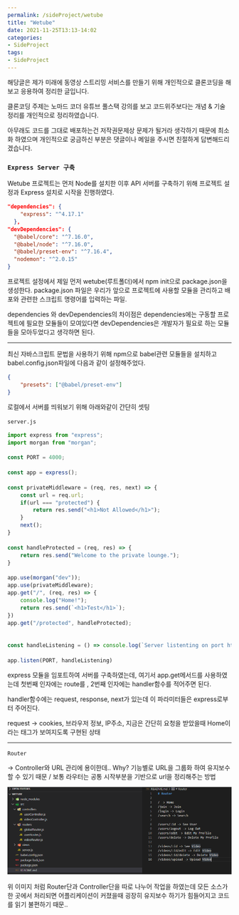 ```yaml
---
permalink: /sideProject/wetube
title: "Wetube"
date: 2021-11-25T13:13-14:02
categories:
- SideProject
tags:
- SideProject
---
```


해당글은 제가 미래에 동영상 스트리밍 서비스를 만들기 위해 개인적으로 클론코딩을 해보고 응용하여 정리한 글입니다.   

클론코딩 주제는 노마드 코더 유튜브 풀스택 강의를 보고 코드위주보다는 개념 & 기술 정리를 개인적으로 정리하였습니다.  

아무래도 코드를 그대로 배포하는건 저작권문제상 문제가 될거라 생각하기 때문에 최소화 하였으며 개인적으로 궁금하신 부분은 댓글이나 메일을 주시면 친절하게 답변해드리겠습니다.

### `Express Server 구축`

Wetube 프로젝트는 먼저 Node를 설치한 이후 API 서버를 구축하기 위해 프로젝트 설정과 Express 설치로 시작을 진행하였다.  

```json
"dependencies": {
    "express": "^4.17.1"
  },
"devDependencies": {
  "@babel/core": "^7.16.0",
  "@babel/node": "^7.16.0",
  "@babel/preset-env": "^7.16.4",
  "nodemon": "^2.0.15"
}
```

프로젝트 설정에서 제일 먼저 wetube(루트폴더)에서 npm init으로 package.json을 생성한다. package.json 파일은 우리가 앞으로 프로젝트에 사용할 모듈을 관리하고 배포와 관련한 스크립트 명령어를 입력하는 파일.  

dependencies 와 devDependencies의 차이점은 dependencies에는 구동할 프로젝트에 필요한 모듈들이 모여있다면 devDependencies은 개발자가 필요로 하는 모듈들을 모아두었다고 생각하면 된다.

---

최신 자바스크립트 문법을 사용하기 위해 npm으로 babel관련 모듈들을 설치하고 babel.config.json파일에 다음과 같이 설정해주었다.

```json
{
    "presets": ["@babel/preset-env"]
} 
```

로컬에서 서버를 띄워보기 위해 아래와같이 간단히 셋팅

`server.js`

```javascript
import express from "express";
import morgan from "morgan";

const PORT = 4000;

const app = express();

const privateMiddleware = (req, res, next) => {
    const url = req.url;
    if(url === "protected") {
        return res.send("<h1>Not Allowed</h1>");
    }
    next();
}

const handleProtected = (req, res) => {
    return res.send("Welcome to the private lounge.");
}

app.use(morgan("dev"));
app.use(privateMiddleware);
app.get("/", (req, res) => {
    console.log("Home!");
    return res.send(`<h1>Test</h1>`);
})
app.get("/protected", handleProtected);


const handleListening = () => console.log(`Server listenting on port http://localhost:${PORT}`);

app.listen(PORT, handleListening)
```

express 모듈을 임포트하여 서버를 구축하였는데, 여기서 app.get메서드를 사용하였는데 첫번째 인자에는 route를 , 2번째 인자에는 handler함수를 적어주면 된다.  

handler함수에는 request, response, next가 있는데 이 파라미터들은 express로부터 주어진다.  

request → cookies, 브라우저 정보, IP주소, 지금은 간단히 요청을 받았을때 Home이라는 태그가 보여지도록 구현된 상태


---

`Router`

→ Controller와 URL 관리에 용이한데.. Why? 기능별로 URL을 그룹화 하여 유지보수 할 수 있기 때문 / 보통 라우터는 공통 시작부분을 기반으로 url을 정리해주는 방법

![wetube](/assets/image/wetube/router.png)

위 이미지 처럼 Router단과 Controller단을 따로 나누어 작업을 하였는데 모든 소스가 한 곳에서 처리되면 어플리케이션이 커졌을때 굉장히 유지보수 하기가 힘들어지고 코드를 읽기 불편하기 때문..





